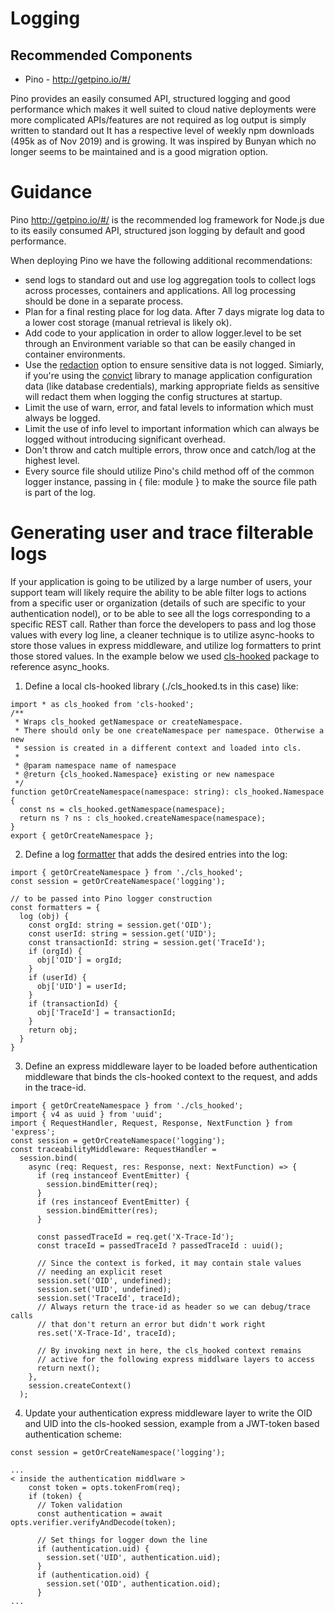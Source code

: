 # Logging

## Recommended Components

- Pino - http://getpino.io/#/

Pino provides an easily consumed API, structured logging and good performance
which makes it well suited to cloud native deployments were more complicated
APIs/features are not required as log output is simply written to standard out
It has a respective level of weekly npm downloads (495k as of Nov 2019)
and is growing. It was inspired by Bunyan which no longer seems to be maintained
and is a good migration option.

# Guidance

Pino http://getpino.io/#/ is the recommended log framework for Node.js due
to its easily consumed API, structured json logging by default
and good performance.

When deploying Pino we have the following additional recommendations:

- send logs to standard out and use log aggregation tools to collect
  logs across processes, containers and applications. All log processing
  should be done in a separate process.
- Plan for a final resting place for log data. After 7 days migrate
  log data to a lower cost storage (manual retrieval is likely ok).
- Add code to your application in order to allow logger.level
  to be set through an Environment variable so that can be easily
  changed in container environments.
- Use the [redaction](https://github.com/pinojs/pino/blob/HEAD/docs/redaction.md)
  option to ensure sensitive data is not logged. Simiarly, if you're using the
  [convict](https://www.npmjs.com/package/convict) library to manage application
  configuration data (like database credentials), marking appropriate fields as
  sensitive will redact them when logging the config structures at startup.
- Limit the use of warn, error, and fatal levels to information
  which must always be logged.
- Limit the use of info level to important information which can
  always be logged without introducing significant overhead.
- Don't throw and catch multiple errors, throw once and catch/log at the
  highest level.
- Every source file should utilize Pino's child method off of the common logger
  instance, passing in { file: module } to make the source file path is part of
  the log.

# Generating user and trace filterable logs

If your application is going to be utilized by a large number of users, your
support team will likely require the ability to be able filter logs to actions
from a specific user or organization (details of such are specific to your
authentication nodel), or to be able to see all the logs corresponding to a
specific REST call. Rather than force the developers to pass and log those values
with every log line, a cleaner technique is to utilize async-hooks to store those
values in express middleware, and utilize log formatters to print those stored
values. In the example below we used
[cls-hooked](https://www.npmjs.com/package/cls-hooked) package to reference
async_hooks.

1. Define a local cls-hooked library (./cls_hooked.ts in this case) like:

```
import * as cls_hooked from 'cls-hooked';
/**
 * Wraps cls_hooked getNamespace or createNamespace.
 * There should only be one createNamespace per namespace. Otherwise a new
 * session is created in a different context and loaded into cls.
 *
 * @param namespace name of namespace
 * @return {cls_hooked.Namespace} existing or new namespace
 */
function getOrCreateNamespace(namespace: string): cls_hooked.Namespace {
  const ns = cls_hooked.getNamespace(namespace);
  return ns ? ns : cls_hooked.createNamespace(namespace);
}
export { getOrCreateNamespace };
```

2. Define a log [formatter](https://getpino.io/#/docs/api?id=formatters-object)
   that adds the desired entries into the log:

```
import { getOrCreateNamespace } from './cls_hooked';
const session = getOrCreateNamespace('logging');

// to be passed into Pino logger construction
const formatters = {
  log (obj) {
    const orgId: string = session.get('OID');
    const userId: string = session.get('UID');
    const transactionId: string = session.get('TraceId');
    if (orgId) {
      obj['OID'] = orgId;
    }
    if (userId) {
      obj['UID'] = userId;
    }
    if (transactionId) {
      obj['TraceId'] = transactionId;
    }
    return obj;
  }
}
```

3. Define an express middleware layer to be loaded before authentication
   middleware that binds the cls-hooked context to the request,
   and adds in the trace-id.

```
import { getOrCreateNamespace } from './cls_hooked';
import { v4 as uuid } from 'uuid';
import { RequestHandler, Request, Response, NextFunction } from 'express';
const session = getOrCreateNamespace('logging');
const traceabilityMiddleware: RequestHandler =
  session.bind(
    async (req: Request, res: Response, next: NextFunction) => {
      if (req instanceof EventEmitter) {
        session.bindEmitter(req);
      }
      if (res instanceof EventEmitter) {
        session.bindEmitter(res);
      }

      const passedTraceId = req.get('X-Trace-Id');
      const traceId = passedTraceId ? passedTraceId : uuid();

      // Since the context is forked, it may contain stale values
      // needing an explicit reset
      session.set('OID', undefined);
      session.set('UID', undefined);
      session.set('TraceId', traceId);
      // Always return the trace-id as header so we can debug/trace calls
      // that don't return an error but didn't work right
      res.set('X-Trace-Id', traceId);

      // By invoking next in here, the cls_hooked context remains
      // active for the following express middlware layers to access
      return next();
    },
    session.createContext()
  );
```

4. Update your authentication express middleware layer to write the OID and UID
   into the cls-hooked session, example from a JWT-token based authentication scheme:

```
const session = getOrCreateNamespace('logging');

...
< inside the authentication middlware >
    const token = opts.tokenFrom(req);
    if (token) {
      // Token validation
      const authentication = await opts.verifier.verifyAndDecode(token);

      // Set things for logger down the line
      if (authentication.uid) {
        session.set('UID', authentication.uid);
      }
      if (authentication.oid) {
        session.set('OID', authentication.oid);
      }
...
```
